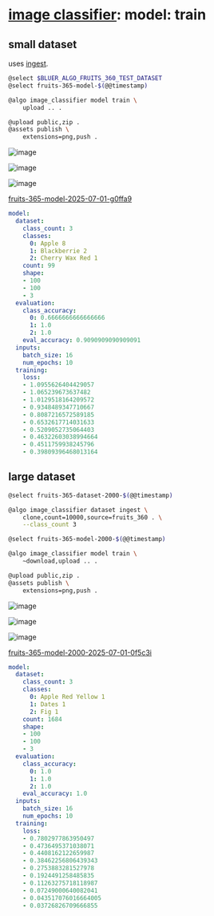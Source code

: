 # [image classifier](./image-classifier.md): model: train

## small dataset

uses [ingest](./image-classifier-dataset-ingest.md).

```bash
@select $BLUER_ALGO_FRUITS_360_TEST_DATASET
@select fruits-365-model-$(@@timestamp)

@algo image_classifier model train \
    upload .. .

@upload public,zip .
@assets publish \
    extensions=png,push .
```


![image](https://github.com/kamangir/assets/blob/main/fruits-365-model-2025-07-01-g0ffa9/loss.png?raw=true)

![image](https://github.com/kamangir/assets/blob/main/fruits-365-model-2025-07-01-g0ffa9/evaluation.png?raw=true)

![image](https://github.com/kamangir/assets/blob/main/fruits-365-model-2025-07-01-g0ffa9/confusion_matrix.png?raw=true)

[fruits-365-model-2025-07-01-g0ffa9](https://kamangir-public.s3.ir-thr-at1.arvanstorage.ir/fruits-365-model-2025-07-01-g0ffa9.tar.gz)

```yaml
model:
  dataset:
    class_count: 3
    classes:
      0: Apple 8
      1: Blackberrie 2
      2: Cherry Wax Red 1
    count: 99
    shape:
    - 100
    - 100
    - 3
  evaluation:
    class_accuracy:
      0: 0.6666666666666666
      1: 1.0
      2: 1.0
    eval_accuracy: 0.9090909090909091
  inputs:
    batch_size: 16
    num_epochs: 10
  training:
    loss:
    - 1.0955626404429057
    - 1.065239673637482
    - 1.0129518164209572
    - 0.9348489347710667
    - 0.8087216572589185
    - 0.6532617714031633
    - 0.5209052735064403
    - 0.46322603038994664
    - 0.4511759938245796
    - 0.39809396468013164

```

## large dataset

```bash
@select fruits-365-dataset-2000-$(@@timestamp)

@algo image_classifier dataset ingest \
    clone,count=10000,source=fruits_360 . \
    --class_count 3

@select fruits-365-model-2000-$(@@timestamp)

@algo image_classifier model train \
    ~download,upload .. .

@upload public,zip .
@assets publish \
    extensions=png,push .
```


![image](https://github.com/kamangir/assets/blob/main/fruits-365-model-2000-2025-07-01-0f5c3i/loss.png?raw=true)

![image](https://github.com/kamangir/assets/blob/main/fruits-365-model-2000-2025-07-01-0f5c3i/evaluation.png?raw=true)

![image](https://github.com/kamangir/assets/blob/main/fruits-365-model-2000-2025-07-01-0f5c3i/confusion_matrix.png?raw=true)

[fruits-365-model-2000-2025-07-01-0f5c3i](https://kamangir-public.s3.ir-thr-at1.arvanstorage.ir/fruits-365-model-2000-2025-07-01-0f5c3i.tar.gz)

```yaml
model:
  dataset:
    class_count: 3
    classes:
      0: Apple Red Yellow 1
      1: Dates 1
      2: Fig 1
    count: 1684
    shape:
    - 100
    - 100
    - 3
  evaluation:
    class_accuracy:
      0: 1.0
      1: 1.0
      2: 1.0
    eval_accuracy: 1.0
  inputs:
    batch_size: 16
    num_epochs: 10
  training:
    loss:
    - 0.7802977863950497
    - 0.4736495371038071
    - 0.4408162122659987
    - 0.38462256806439343
    - 0.2753883281527978
    - 0.1924491258485835
    - 0.11263275718118987
    - 0.07249000640082041
    - 0.043517076016664005
    - 0.03726826709666855

```
